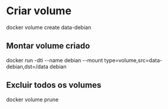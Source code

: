 # Criar volume
docker volume create data-debian

## Montar volume criado
docker run -dti --name debian --mount type=volume,src=data-debian,dst=/data debian

## Excluir todos os volumes
docker volume prune